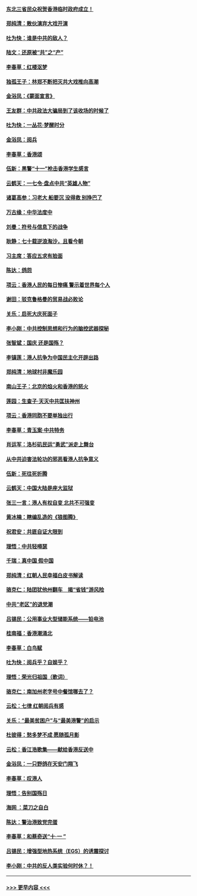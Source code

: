 #### [东北三省民众祝贺香港临时政府成立！](../pages/nsc993/n11571215.md?t=10061611) 
#### [郑纯清：散伙演弃大戏开演](../pages/nsc993/n11570826.md?t=10061611) 
#### [吐为快：谁是中共的敌人？](../pages/nsc993/n11570817.md?t=10061611) 
#### [陆文：还原被“共”之“产”](../pages/nsc993/n11570798.md?t=10061611) 
#### [李春草：红楼沤梦](../pages/nsc993/n11569673.md?t=10061611) 
#### [独孤王子：林郑不断把灭共大戏推向高潮](../pages/nsc993/n11569381.md?t=10061611) 
#### [金浴凤：《蒙面宣言》](../pages/nsc993/n11569368.md?t=10061611) 
#### [王友群：中共政法大骗局到了该收场的时候了](../pages/nsc993/n11568940.md?t=10061611) 
#### [吐为快：一丛花‧梦醒时分](../pages/nsc993/n11567491.md?t=10061611) 
#### [金浴凤：阅兵](../pages/nsc993/n11567454.md?t=10061611) 
#### [李春草：香港颂](../pages/nsc993/n11567444.md?t=10061611) 
#### [伍新：黑警“十一”枪击香港学生感言](../pages/nsc993/n11567426.md?t=10061611) 
#### [云鹤天：一七令‧盘点中共“英雄人物”](../pages/nsc993/n11567091.md?t=10061611) 
#### [诸葛高参：习老大 船要沉 没得救 别挣巴了](../pages/nsc993/n11566976.md?t=10061611) 
#### [万古缘：中华法度中](../pages/nsc993/n11566726.md?t=10061611) 
#### [刘曼：符号与信息下的战争](../pages/nsc993/n11564655.md?t=10061611) 
#### [耿静：七十载逆浪淘沙，且看今朝](../pages/nsc993/n11564520.md?t=10061611) 
#### [习主席：答应五求有脸面](../pages/nsc993/n11563953.md?t=10061611) 
#### [陈达：鸽怨](../pages/nsc993/n11561879.md?t=10061611) 
#### [项云：香港人民的每日惨痛  警示着世界每个人](../pages/nsc993/n11559273.md?t=10061611) 
#### [谢田：驳克鲁格曼的贸易战必败论](../pages/nsc993/n11555840.md?t=10061611) 
#### [关乐：启死大庆死面子](../pages/nsc993/n11556823.md?t=10061611) 
#### [李小刚：中共控制思想和行为的脑控武器探秘](../pages/nsc993/n11556776.md?t=10061611) 
#### [张智斌：国庆  还是国殇？](../pages/nsc993/n11556617.md?t=10061611) 
#### [李镇莲：港人抗争为中国民主化开辟出路](../pages/nsc993/n11556570.md?t=10061611) 
#### [郑纯清：地球村非魔乐园](../pages/nsc993/n11555415.md?t=10061611) 
#### [南山王子：北京的焰火和香港的怒火](../pages/nsc993/n11555318.md?t=10061611) 
#### [莲园：生查子·天灭中共匡扶神州](../pages/nsc993/n11555302.md?t=10061611) 
#### [项云：香港同胞不要单独出行](../pages/nsc993/n11555276.md?t=10061611) 
#### [李春草：青玉案‧中共特务](../pages/nsc993/n11552356.md?t=10061611) 
#### [肖运军：洛杉矶民运“勇武”派走上舞台](../pages/nsc993/n11551595.md?t=10061611) 
#### [从中共迫害法轮功的邪恶看港人抗争意义](../pages/nsc993/n11540858.md?t=10061611) 
#### [伍新：死往死折腾](../pages/nsc993/n11550174.md?t=10061611) 
#### [云鹤天：中国大陆是座大监狱](../pages/nsc993/n11550155.md?t=10061611) 
#### [张三一言：港人有权自变 北共不可强变](../pages/nsc993/n11550132.md?t=10061611) 
#### [黄冰楠：瞎编乱造的《狼图腾》](../pages/nsc993/n11550082.md?t=10061611) 
#### [祝君安：共匪自证大限到](../pages/nsc993/n11550041.md?t=10061611) 
#### [理悟：中共轻嘚瑟](../pages/nsc993/n11547978.md?t=10061611) 
#### [千瑞：真中国 假中国](../pages/nsc993/n11547865.md?t=10061611) 
#### [郑纯清：红朝人民幸福白皮书解读](../pages/nsc993/n11547499.md?t=10061611) 
#### [骆克仁：陆团犹他州翻车　揭“省钱”游风险](../pages/nsc993/n11546977.md?t=10061611) 
#### [中共“老区”的退党潮](../pages/nsc993/n11545995.md?t=10061611) 
#### [吕锡民：公用事业大型储能系统——铅电池](../pages/nsc993/n11545701.md?t=10061611) 
#### [桂南福：香港潮涌北](../pages/nsc993/n11545682.md?t=10061611) 
#### [李春草：白鸟赋](../pages/nsc993/n11545663.md?t=10061611) 
#### [吐为快：阅兵乎？自娱乎？](../pages/nsc993/n11545625.md?t=10061611) 
#### [理悟：荣光归祖国（歌词）](../pages/nsc993/n11545616.md?t=10061611) 
#### [骆克仁：南加州老字号中餐馆哪去了？](../pages/nsc993/n11545120.md?t=10061611) 
#### [云松：七律 红朝阅兵有感](../pages/nsc993/n11542394.md?t=10061611) 
#### [关乐：“最美贫困户”与“最美港警”的启示](../pages/nsc993/n11542252.md?t=10061611) 
#### [杜彼得：愁多梦不成 愿随孤月影](../pages/nsc993/n11540296.md?t=10061611) 
#### [云松：香江浩歌集——献给香港反送中](../pages/nsc993/n11540149.md?t=10061611) 
#### [金浴凤：一只野鸽在天安门翔飞](../pages/nsc993/n11540280.md?t=10061611) 
#### [李春草：叹港人](../pages/nsc993/n11540119.md?t=10061611) 
#### [理悟：告别国殇日](../pages/nsc993/n11539610.md?t=10061611) 
#### [海网 ：菜刀之自白](../pages/nsc993/n11539597.md?t=10061611) 
#### [陈达：警治港致党完蛋](../pages/nsc993/n11538127.md?t=10061611) 
#### [李春草：和蔡奇送“十·一 ”](../pages/nsc993/n11537810.md?t=10061611) 
#### [吕锡民：增强型地热系统（EGS）的诱震探讨](../pages/nsc993/n11537765.md?t=10061611) 
#### [李小刚：中共的反人类实验何时休？！](../pages/nsc993/n11537669.md?t=10061611) 

----
#### [ >>> 更早内容 <<< ](../indexes/nsc993-earlier.md)

